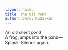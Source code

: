 ```yaml
---
layout: haiku
title: The Old Pond
author: Dhruv Kudalkar
---
```

An old silent pond <br>
A frog jumps into the pond— <br>
Splash! Silence again.<br>
